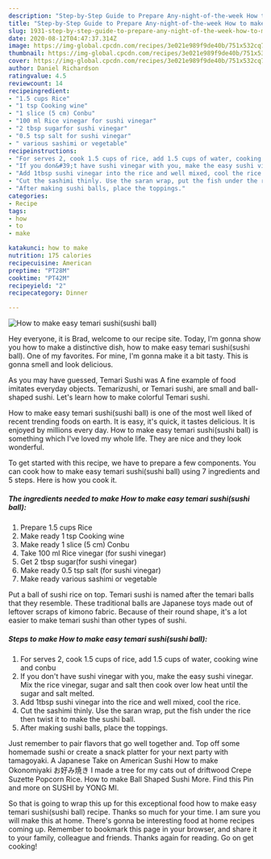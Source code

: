 ```yaml
---
description: "Step-by-Step Guide to Prepare Any-night-of-the-week How to make easy temari sushi(sushi ball)"
title: "Step-by-Step Guide to Prepare Any-night-of-the-week How to make easy temari sushi(sushi ball)"
slug: 1931-step-by-step-guide-to-prepare-any-night-of-the-week-how-to-make-easy-temari-sushisushi-ball
date: 2020-08-12T04:47:37.314Z
image: https://img-global.cpcdn.com/recipes/3e021e989f9de40b/751x532cq70/how-to-make-easy-temari-sushisushi-ball-recipe-main-photo.jpg
thumbnail: https://img-global.cpcdn.com/recipes/3e021e989f9de40b/751x532cq70/how-to-make-easy-temari-sushisushi-ball-recipe-main-photo.jpg
cover: https://img-global.cpcdn.com/recipes/3e021e989f9de40b/751x532cq70/how-to-make-easy-temari-sushisushi-ball-recipe-main-photo.jpg
author: Daniel Richardson
ratingvalue: 4.5
reviewcount: 14
recipeingredient:
- "1.5 cups Rice"
- "1 tsp Cooking wine"
- "1 slice (5 cm) Conbu"
- "100 ml Rice vinegar for sushi vinegar"
- "2 tbsp sugarfor sushi vinegar"
- "0.5 tsp salt for sushi vinegar"
- " various sashimi or vegetable"
recipeinstructions:
- "For serves 2, cook 1.5 cups of rice, add 1.5 cups of water, cooking wine and conbu"
- "If you don&#39;t have sushi vinegar with you, make the easy sushi vinegar. Mix the rice vinegar, sugar and salt then cook over low heat until the sugar and salt melted."
- "Add 1tbsp sushi vinegar into the rice and well mixed, cool the rice."
- "Cut the sashimi thinly. Use the saran wrap, put the fish under the rice then twist it to make the sushi ball."
- "After making sushi balls, place the toppings."
categories:
- Recipe
tags:
- how
- to
- make

katakunci: how to make 
nutrition: 175 calories
recipecuisine: American
preptime: "PT28M"
cooktime: "PT42M"
recipeyield: "2"
recipecategory: Dinner

---
```



![How to make easy temari sushi(sushi ball)](https://img-global.cpcdn.com/recipes/3e021e989f9de40b/751x532cq70/how-to-make-easy-temari-sushisushi-ball-recipe-main-photo.jpg)

Hey everyone, it is Brad, welcome to our recipe site. Today, I'm gonna show you how to make a distinctive dish, how to make easy temari sushi(sushi ball). One of my favorites. For mine, I'm gonna make it a bit tasty. This is gonna smell and look delicious.

As you may have guessed, Temari Sushi was A fine example of food imitates everyday objects. Temarizushi, or Temari sushi, are small and ball-shaped sushi. Let&#39;s learn how to make colorful Temari sushi.

How to make easy temari sushi(sushi ball) is one of the most well liked of recent trending foods on earth. It is easy, it's quick, it tastes delicious. It is enjoyed by millions every day. How to make easy temari sushi(sushi ball) is something which I've loved my whole life. They are nice and they look wonderful.


To get started with this recipe, we have to prepare a few components. You can cook how to make easy temari sushi(sushi ball) using 7 ingredients and 5 steps. Here is how you cook it.

<!--inarticleads1-->

##### The ingredients needed to make How to make easy temari sushi(sushi ball):

1. Prepare 1.5 cups Rice
1. Make ready 1 tsp Cooking wine
1. Make ready 1 slice (5 cm) Conbu
1. Take 100 ml Rice vinegar (for sushi vinegar)
1. Get 2 tbsp sugar(for sushi vinegar)
1. Make ready 0.5 tsp salt (for sushi vinegar)
1. Make ready  various sashimi or vegetable


Put a ball of sushi rice on top. Temari sushi is named after the temari balls that they resemble. These traditional balls are Japanese toys made out of leftover scraps of kimono fabric. Because of their round shape, it&#39;s a lot easier to make temari sushi than other types of sushi. 

<!--inarticleads2-->

##### Steps to make How to make easy temari sushi(sushi ball):

1. For serves 2, cook 1.5 cups of rice, add 1.5 cups of water, cooking wine and conbu
1. If you don&#39;t have sushi vinegar with you, make the easy sushi vinegar. Mix the rice vinegar, sugar and salt then cook over low heat until the sugar and salt melted.
1. Add 1tbsp sushi vinegar into the rice and well mixed, cool the rice.
1. Cut the sashimi thinly. Use the saran wrap, put the fish under the rice then twist it to make the sushi ball.
1. After making sushi balls, place the toppings.


Just remember to pair flavors that go well together and. Top off some homemade sushi or create a snack platter for your next party with tamagoyaki. A Japanese Take on American Sushi How to make Okonomiyaki お好み焼き I made a tree for my cats out of driftwood Crepe Suzette Popcorn Rice. How to make Ball Shaped Sushi More. Find this Pin and more on SUSHI by YONG MI. 

So that is going to wrap this up for this exceptional food how to make easy temari sushi(sushi ball) recipe. Thanks so much for your time. I am sure you will make this at home. There's gonna be interesting food at home recipes coming up. Remember to bookmark this page in your browser, and share it to your family, colleague and friends. Thanks again for reading. Go on get cooking!
